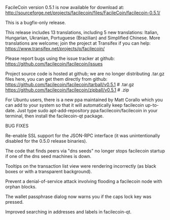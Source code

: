 FacileCoin version 0.5.1 is now available for download at:
http://sourceforge.net/projects/facilecoin/files/FacileCoin/facilecoin-0.5.1/

This is a bugfix-only release.

This release includes 13 translations, including 5 new translations:
Italian, Hungarian, Ukranian, Portuguese (Brazilian) and Simplified Chinese.
More translations are welcome; join the project at Transifex if you can help:
https://www.transifex.net/projects/p/facilecoin/

Please report bugs using the issue tracker at github:
https://github.com/facilecoin/facilecoin/issues

Project source code is hosted at github; we are no longer
distributing .tar.gz files here, you can get them
directly from github:
https://github.com/facilecoin/facilecoin/tarball/v0.5.1  # .tar.gz
https://github.com/facilecoin/facilecoin/zipball/v0.5.1  # .zip

For Ubuntu users, there is a new ppa maintained by Matt Corallo which
you can add to your system so that it will automatically keep
facilecoin up-to-date.  Just type
sudo apt-add-repository ppa:facilecoin/facilecoin
in your terminal, then install the facilecoin-qt package.


BUG FIXES

Re-enable SSL support for the JSON-RPC interface (it was unintentionally
disabled for the 0.5.0 release binaries).

The code that finds peers via "dns seeds" no longer stops facilecoin startup
if one of the dns seed machines is down.

Tooltips on the transaction list view were rendering incorrectly (as black boxes
or with a transparent background).

Prevent a denial-of-service attack involving flooding a facilecoin node with
orphan blocks.

The wallet passphrase dialog now warns you if the caps lock key was pressed.

Improved searching in addresses and labels in facilecoin-qt.

